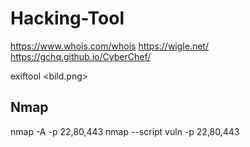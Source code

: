 ﻿# Hacking-Tool
https://www.whois.com/whois
https://wigle.net/
https://gchq.github.io/CyberChef/

exiftool <bild.png>

## Nmap
nmap -A -p 22,80,443 <ip>
nmap --script vuln -p 22,80,443 <ip>
